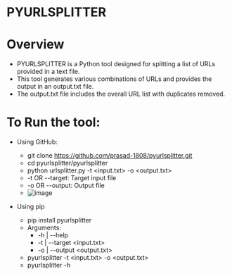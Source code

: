 # PYURLSPLITTER

# Overview
- PYURLSPLITTER is a Python tool designed for splitting a list of URLs provided in a text file.
- This tool generates various combinations of URLs and provides the output in an output.txt file.
- The output.txt file includes the overall URL list with duplicates removed.

# To Run the tool:
- Using GitHub:
  - git clone <https://github.com/prasad-1808/pyurlsplitter.git>
  - cd pyurlsplitter/pyurlsplitter
  - python urlsplitter.py -t <input.txt> -o <output.txt>
  - -t OR --target: Target input file
  - -o OR --output: Output file
  - ![image](https://github.com/prasad-1808/pyurlsplitter/assets/86564180/46a27674-b7eb-4344-94c0-3b3d0775e1a6)

 
- Using pip
    - pip install pyurlsplitter
    - Arguments:
        - -h | --help 
        - -t | --target <input.txt>
        - -o | --output <output.txt>
     - pyurlsplitter -t <input.txt> -o <output.txt>
     - pyurlsplitter -h
